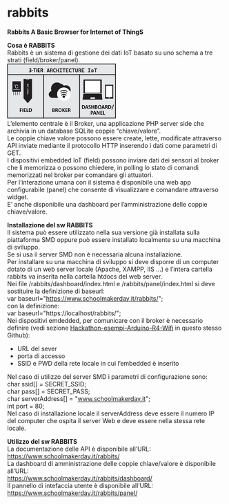 # rabbits
<b>Rabbits A Basic Browser for Internet of ThingS</b>

<b>Cosa è RABBITS</b><br>
Rabbits è un sistema di gestione dei dati IoT basato su uno schema a tre strati (field/broker/panel).<br>
<img src="https://github.com/SchoolMakerDay/rabbits/blob/main/img/three-tier-iot.jpg" width="50%" height="50%" /><br>
L’elemento centrale è il Broker, una applicazione PHP server side che archivia in un database SQLite coppie “chiave/valore”.<br>
Le coppie chiave valore possono essere create, lette, modificate attraverso API inviate mediante il protocollo HTTP inserendo i dati come parametri di GET.<br>
I dispositivi embedded IoT (field) possono inviare dati dei sensori al broker che li memorizza o possono chiedere, in polling lo stato di comandi memorizzati nel broker per comandare gli attuatori.<br>
Per l’interazione umana con il sistema è disponibile una web app configurabile (panel) che consente di visualizzare e comandare attraverso  widget.<br>
E’ anche disponibile una dashboard per l’amministrazione delle coppie chiave/valore.<br>

<b>Installazione del sw RABBITS</b><br>
Il sistema può essere utilizzato nella sua versione già installata sulla piattaforma SMD oppure può essere installato localmente su una macchina di sviluppo.<br>
Se si usa il server SMD non è necessaria alcuna installazione.<br> 
Per installare su una macchina di sviluppo si deve disporre di un computer dotato di un web server locale (Apache, XAMPP, IIS …) e l’intera cartella rabbits va inserita nella cartella htdocs del web server.<br>
Nei file /rabbits/dashboard/index.html e /rabbits/panel/index.html si deve sostituire la definizione di baseurl:<br>
var baseurl="https://www.schoolmakerday.it/rabbits/"; <br>
con la definizione:<br>
var baseurl="https://localhost/rabbits/";<br>
Nei dispositivi emdedded, per comunicare con il broker è necessario definire (vedi sezione <a href="https://github.com/SchoolMakerDay/Hackathon-esempi-Arduino-R4-Wifi">Hackathon-esempi-Arduino-R4-Wifi</a> in questo stesso Github):<br>
- URL del sever
- porta di accesso
- SSID e PWD della rete locale in cui l’embedded è inserito

Nel caso di utilizzo del server SMD i parametri di configurazione sono:<br>
char ssid[] = SECRET_SSID;<br> 
char pass[] = SECRET_PASS;<br>
char serverAddress[] = "www.schoolmakerday.it"; <br>
int port = 80;<br>
Nel caso di installazione locale il serverAddress deve essere il numero IP del computer che ospita il server Web e deve essere nella stessa rete locale.<br>

<b>Utilizzo del sw RABBITS</b><br>
La documentazione delle API è disponibile all’URL:<br>
https://www.schoolmakerday.it/rabbits/<br>
La dashboard di amministrazione delle coppie chiave/valore è disponibile all’URL:<br>
https://www.schoolmakerday.it/rabbits/dashboard/<br>
Il pannello di intefaccia utente è disponibile all’URL:<br>
https://www.schoolmakerday.it/rabbits/panel/<br>
